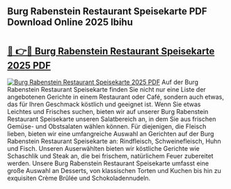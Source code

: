 ## Burg Rabenstein Restaurant Speisekarte PDF Download Online 2025 lbihu

# <h2><a href="http://gc7rnq.nevu.top/?p=Burg+Rabenstein+Restaurant+Speisekarte">🔗 👉🔴 Burg Rabenstein Restaurant Speisekarte 2025 PDF</a></h2>

[![Burg Rabenstein Restaurant Speisekarte 2025 PDF](https://i.imgur.com/dBaPXMq.png)](http://gc7rnq.nevu.top/?p=Burg+Rabenstein+Restaurant+Speisekarte)
Auf der Burg Rabenstein Restaurant Speisekarte finden Sie nicht nur eine Liste der angebotenen Gerichte in einem Restaurant oder Café, sondern auch etwas, das für Ihren Geschmack köstlich und geeignet ist. Wenn Sie etwas Leichtes und Frisches suchen, bieten wir auf unserer Burg Rabenstein Restaurant Speisekarte unseren Salatbereich an, in dem Sie aus frischen Gemüse- und Obstsalaten wählen können. Für diejenigen, die Fleisch lieben, bieten wir eine umfangreiche Auswahl an Gerichten auf der Burg Rabenstein Restaurant Speisekarte an: Rindfleisch, Schweinefleisch, Huhn und Fisch. Unseren Auserwählten bieten wir köstliche Gerichte wie Schaschlik und Steak an, die bei frischem, natürlichem Feuer zubereitet werden. Unsere Burg Rabenstein Restaurant Speisekarte umfasst eine große Auswahl an Desserts, von klassischen Torten und Kuchen bis hin zu exquisiten Crème Brûlée und Schokoladennudeln.
